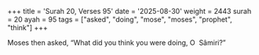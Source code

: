 +++
title = 'Surah 20, Verses 95'
date = '2025-08-30'
weight = 2443
surah = 20
ayah = 95
tags = ["asked", "doing", "mose", "moses", "prophet", "think"]
+++

Moses then asked, “What did you think you were doing, O  Sâmiri?”